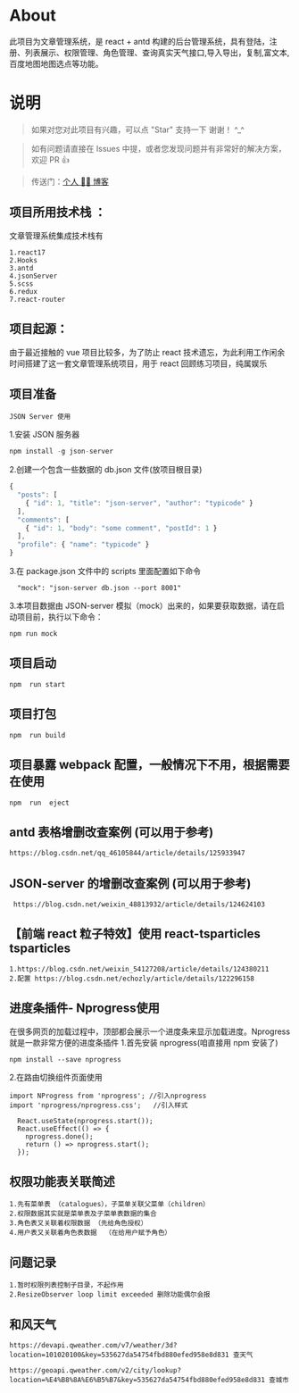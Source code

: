 # About

此项目为文章管理系统，是 react + antd 构建的后台管理系统，具有登陆，注册、列表展示、权限管理、角色管理、查询真实天气接口,导入导出，复制,富文本,百度地图地图选点等功能。

# 说明

> 如果对您对此项目有兴趣，可以点 "Star" 支持一下 谢谢！ ^\_^

> 如有问题请直接在 Issues 中提，或者您发现问题并有非常好的解决方案，欢迎 PR 👍

> 传送门：[个人 🙅‍♂ 博客](https://liang996.github.io/)



## 项目所用技术栈 ：

文章管理系统集成技术栈有

```
1.react17
2.Hooks
3.antd
4.jsonServer
5.scss
6.redux
7.react-router
```

## 项目起源：

由于最近接触的 vue 项目比较多，为了防止 react 技术遗忘，为此利用工作闲余时间搭建了这一套文章管理系统项目，用于 react 回顾练习项目，纯属娱乐

## 项目准备

`JSON Server 使用`

1.安装 JSON 服务器

```js
npm install -g json-server
```

2.创建一个包含一些数据的 db.json 文件(放项目根目录)

```js
{
  "posts": [
    { "id": 1, "title": "json-server", "author": "typicode" }
  ],
  "comments": [
    { "id": 1, "body": "some comment", "postId": 1 }
  ],
  "profile": { "name": "typicode" }
}
```

3.在 package.json 文件中的 scripts 里面配置如下命令

```
  "mock": "json-server db.json --port 8001"
```

3.本项目数据由 JSON-server 模拟（mock）出来的，如果要获取数据，请在启动项目前，执行以下命令：

```
npm run mock

```

## 项目启动

```
npm  run start
```

## 项目打包

```
npm  run build
```

## 项目暴露 webpack 配置，一般情况下不用，根据需要在使用

```
npm  run  eject
```

## antd 表格增删改查案例 (可以用于参考)

```html
https://blog.csdn.net/qq_46105844/article/details/125933947
```

## JSON-server 的增删改查案例 (可以用于参考)

```
 https://blog.csdn.net/weixin_48813932/article/details/124624103
```

## 【前端 react 粒子特效】使用  react-tsparticles  tsparticles

```
1.https://blog.csdn.net/weixin_54127208/article/details/124380211
2.配置 https://blog.csdn.net/echozly/article/details/122296158
```

## 进度条插件- Nprogress使用

 在很多网页的加载过程中，顶部都会展示一个进度条来显示加载进度。Nprogress 就是一款非常方便的进度条插件
1.首先安装 nprogress(咱直接用 npm 安装了)

```
npm install --save nprogress

```

2.在路由切换组件页面使用

```
import NProgress from 'nprogress'; //引入nprogress
import 'nprogress/nprogress.css';   //引入样式

  React.useState(nprogress.start());
  React.useEffect(() => {
    nprogress.done();
    return () => nprogress.start();
  });
```

## 权限功能表关联简述

```
1.先有菜单表 （catalogues），子菜单关联父菜单（children）
2.权限数据其实就是菜单表及子菜单表数据的集合
3.角色表又关联着权限数据 （先给角色授权）
4.用户表又关联着角色表数据  （在给用户赋予角色）
```
## 问题记录

```
1.暂时权限列表控制子目录，不起作用
2.ResizeObserver loop limit exceeded 删除功能偶尔会报
```

## 和风天气
```
https://devapi.qweather.com/v7/weather/3d?location=101020100&key=535627da54754fbd880efed958e8d831 查天气

https://geoapi.qweather.com/v2/city/lookup?location=%E4%B8%8A%E6%B5%B7&key=535627da54754fbd880efed958e8d831 查城市
```
